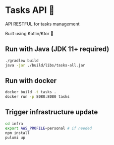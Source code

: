 # Tasks API 📝

API RESTFUL for tasks management

Built using Kotlin/Ktor 🚀

## Run with Java (JDK 11+ required)

```bash
./gradlew build
java -jar ./build/libs/tasks-all.jar
```

## Run with docker

```bash
docker build -t tasks .
docker run -p 8080:8080 tasks
```

## Trigger infrastructure update

```bash
cd infra
export AWS_PROFILE=personal # if needed
npm install
pulumi up
```
